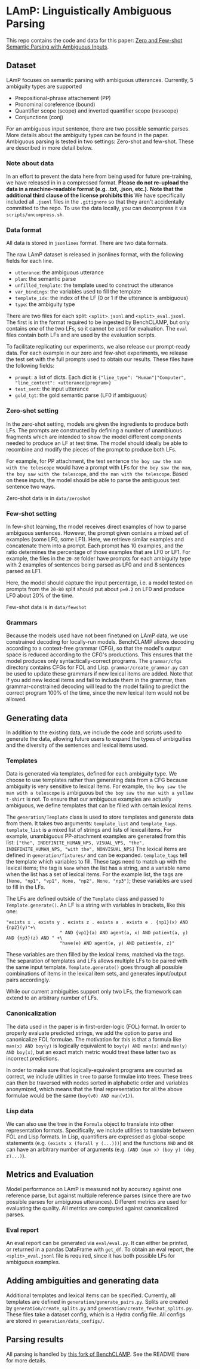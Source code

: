 # LAmP: Linguistically Ambiguous Parsing

This repo contains the code and data for this paper: [Zero and Few-shot Semantic Parsing with Ambiguous Inputs](https://arxiv.org/abs/2306.00824). 

## Dataset
LAmP focuses on semantic parsing with ambiguous utterances. Currently, 5 ambiguity types are supported
- Prepositional-phrase attachement (PP)
- Pronominal coreference (bound)
- Quantifier scope (scope) and inverted quantifier scope (revscope)
- Conjunctions (conj)

For an ambiguous input sentence, there are two possible semantic parses.  
More details about the ambiguity types can be found in the paper. 
Ambiguous parsing is tested in two settings: Zero-shot and few-shot. 
These are described in more detail below. 

### Note about data
In an effort to prevent the data here from being used for future pre-training, we have released in in a compressed format. 
**Please do not re-upload the data in a machine-readable format (e.g. .txt, .json, etc.).**
**Note that the additional third clause of the license prohibits this**
We have specifically included all `.jsonl` files in the `.gitignore` so that they aren't accidentally committed to the repo. 
To use the data locally, you can decompress it via `scripts/uncompress.sh`. 

### Data format 
All data is stored in `jsonlines` format. 
There are two data formats.

The raw LAmP dataset is released in jsonlines format, with the following fields for each line.
- `utterance`: the ambiguous utterance 
- `plan`: the semantic parse
- `unfilled_template`: the template used to construct the utterance
- `var_bindings`: the variables used to fill the template
- `template_idx`: the index of the LF (0 or 1 if the utterance is ambiguous) 
- `type`: the ambiguity type 

There are two files for each split: `<split>.jsonl` and `<split>_eval.jsonl`. 
The first is in the format required to be ingested by BenchCLAMP, but only contains *one* of the two LFs, so it cannot be used for evaluation. 
The `eval` files contain both LFs and are used by the evaluation scripts. 

To facilitate replicating our experiments, we also release our prompt-ready data. 
For each example in our zero and few-shot experiments, we release the test set with the full prompts used to obtain our results.
These files have the following fields:
- `prompt`: a list of dicts. Each dict is `{"line_type": "Human"|"Computer", "line_content": <utterance|program>}` 
- `test_sent`: the input utterance 
- `gold_tgt`: the gold semantic parse (LF0 if ambiguous)

### Zero-shot setting 
In the zero-shot setting, models are given the ingredients to produce both LFs. 
The prompts are constructed by defining a number of unambiuous fragments which are intended to show the model different components needed to produce an LF at test time.
The model should ideally be able to recombine and modify the pieces of the prompt to produce both LFs. 

For example, for PP attachment, the test sentence `the boy saw the man with the telescope` would have a prompt with LFs for `the boy saw the man`, `the boy saw with the telescope`, and `the man with the telescope`.
Based on these inputs, the model should be able to parse the ambiguous test sentence two ways. 

Zero-shot data is in `data/zeroshot` 
### Few-shot setting
In few-shot learning, the model receives direct examples of how to parse ambiguous sentences. 
However, the prompt given contains a mixed set of examples (some LF0, some LF1). 
Here, we retrieve similar examples and concatenate them into a prompt.
Each prompt has 10 examples, and the ratio determines the percentage of those examples that are LF0 or LF1. 
For example, the files in the `20-80` folder have prompts for each ambiguity type with 2 examples of sentences being parsed as LF0 and and 8 sentences parsed as LF1. 

Here, the model should capture the input percentage, i.e. a model tested on prompts from the `20-80` split should put about `p=0.2` on LF0 and produce LF0 about 20% of the time. 

Few-shot data is in `data/fewshot` 

### Grammars 
Because the models used have not been finetuned on LAmP data, we use constrained decoding for locally-run models. 
BenchCLAMP allows decoding according to a context-free grammar (CFG), so that the model's output space is reduced according to the CFG's productions. 
This ensures that the model produces only syntactically-correct programs. 
The `grammar/cfgs` directory contains CFGs for FOL and Lisp. 
`grammar/create_grammar.py` can be used to update these grammars if new lexical items are added. 
Note that if you add new lexical items and fail to include them in the grammar, then grammar-constrained decoding will lead to the model failing to predict the correct program 100% of the time, since the new lexical item would not be allowed.

## Generating data
In addition to the existing data, we include the code and scripts used to generate the data, allowing future users to expand the types of ambiguities and the diversity of the sentences and lexical items used. 

### Templates 
Data is generated via templates, defined for each ambiguity type. 
We choose to use templates rather than generating data from a CFG because ambiguity is very sensitive to lexical items. 
For example, `the boy saw the man with a telescope` is ambiguous but `the boy saw the man with a yellow t-shirt` is not. 
To ensure that our ambiguous examples are actually ambiguous, we define templates that can be filled with certain lexical items. 

The `generation/Template` class is used to store templates and generate data from them. 
It takes two arguments: `template_list` and `template_tags`. 
`template_list` is a mixed list of strings and lists of lexical items. For example, unambiguous PP-attachment examples are generated from this list: `["the", INDEFINITE_HUMAN_NPS, VISUAL_VPS, "the", INDEFINITE_HUMAN_NPS, "with the", NONVISUAL_NPS]` 
The lexical items are defined in `generation/fixtures/` and can be expanded. 
`template_tags` tell the template which variables to fill. These tags need to match up with the lexical items; the tag is `None` when the list has a string, and a variable name when the list has a set of lexical items. 
For the example list, the tags are `[None, "np1", "vp1", None, "np2", None, "np3"]`; these variables are used to fill in the LFs.

The LFs are defined outside of the `Template` class and passed to `Template.generate()`.
An LF is a string with variables in brackets, like this one: 

```
"exists x . exists y . exists z . exists a . exists e . {np1}(x) AND {np2}(y)"+\
                    " AND {vp1}(a) AND agent(a, x) AND patient(a, y) AND {np3}(z) AND " +\
                    "have(e) AND agent(e, y) AND patient(e, z)"
``` 

These variables are then filled by the lexical items, matched via the tags. 
The separation of templates and LFs allows multiple LFs to be paired with the same input template. 
`Template.generate()` goes through all possible combinations of items in the lexical item sets, and generates input/output pairs accordingly. 

While our current ambiguities support only two LFs, the framework can extend to an arbitrary number of LFs. 

### Canonicalization 
The data used in the paper is in first-order-logic (FOL) format. 
In order to properly evaluate predicted strings, we add the option to parse and canonicalize FOL formulae. 
The motivation for this is that a formula like `man(x) AND boy(y)` is logically equivalent to `boy(y) AND man(x)` and `man(y) AND boy(x)`, but an exact match metric would treat these latter two as incorrect predictions. 

In order to make sure that logically-equivalent programs are counted as correct, we include utilities in `tree` to parse formulae into trees. 
These trees can then be traversed with nodes sorted in alphabetic order and variables anonymized, which means that the final representation for all the above formulae would be the same (`boy(v0) AND man(v1)`).  


### Lisp data 
We can also use the tree in the `Formula` object to translate into other representation formats. 
Specifically, we include utilities to translate between FOL and Lisp formats. 
In Lisp, quantifiers are expressed as global-scope statements (e.g. `(exists x (forall y (...)))`) and the functions `AND` and `OR` can have an arbitrary number of arguments (e.g. `(AND (man x) (boy y) (dog z)...)`).

## Metrics and Evaluation 
Model performance on LAmP is measured not by accuracy against one reference parse, but against multiple reference parses (since there are two possible parses for ambiguous utterances). 
Different metrics are used for evaluating the quality. 
All metrics are computed against canonicalized parses.

### Eval report 
An eval report can be generated via `eval/eval.py`. 
It can either be printed, or returned in a pandas DataFrame with `get_df`.
To obtain an eval report, the `<split>_eval.jsonl` file is required, since it has both possible LFs for ambiguous examples. 

## Adding ambiguities and generating data 
Additional templates and lexical items can be specified.
Currently, all templates are defined in `generation/generate_pairs.py`.
Splits are created by `generation/create_splits.py` and `generation/create_fewshot_splits.py`.
These files take a dataset config, which is a Hydra config file. 
All configs are stored in `generation/data_configs/`. 

## Parsing results 
All parsing is handled by [this fork of BenchCLAMP](https://github.com/esteng/semantic_parsing_with_constrained_lm/tree/lamp).
See the README there for more details. 

